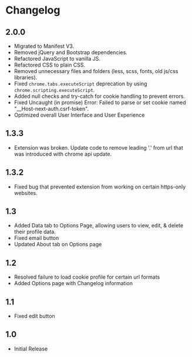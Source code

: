 # Changelog
## 2.0.0
- Migrated to Manifest V3.
- Removed jQuery and Bootstrap dependencies.
- Refactored JavaScript to vanilla JS.
- Refactored CSS to plain CSS.
- Removed unnecessary files and folders (less, scss, fonts, old js/css libraries).
- Fixed `chrome.tabs.executeScript` deprecation by using `chrome.scripting.executeScript`.
- Added null checks and try-catch for cookie handling to prevent errors.
- Fixed Uncaught (in promise) Error: Failed to parse or set cookie named "__Host-next-auth.csrf-token".
- Optimized overall User Interface and User Experience


## 1.3.3
- Extension was broken. Update code to remove leading '.' from url that was introduced with chrome api update.

## 1.3.2
- Fixed bug that prevented extension from working on certain https-only websites.

## 1.3
- Added Data tab to Options Page, allowing users to view, edit, & delete their profile data.
- Fixed email button
- Updated About tab on Options page

## 1.2
- Resolved failure to load cookie profile for certain url formats
- Added Options page with Changelog information

## 1.1
- Fixed edit button

## 1.0
- Initial Release